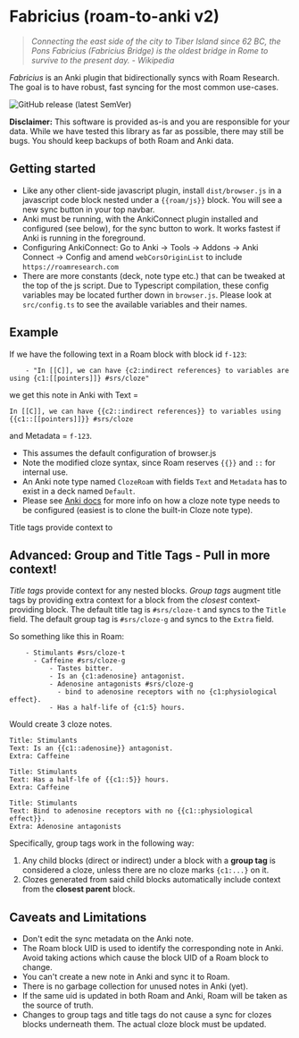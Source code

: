 # Fabricius (roam-to-anki v2)
> _Connecting the east side of the city to Tiber Island since 62 BC, the Pons Fabricius (Fabricius Bridge) is the oldest bridge in Rome to survive to the present day. - Wikipedia_

*Fabricius* is an Anki plugin that bidirectionally syncs with Roam Research. The goal is to have robust, fast syncing for the most common use-cases.

![GitHub release (latest SemVer)](https://img.shields.io/github/v/release/chronologos/Fabricius?sort=semver)

**Disclaimer:** This software is provided as-is and you are responsible for your data. While we have tested this library as far as possible, there may still be bugs. You should keep backups of both Roam and Anki data.

## Getting started
- Like any other client-side javascript plugin, install `dist/browser.js` in a javascript code block nested under a `{{roam/js}}` block. You will see a new sync button in your top navbar.
- Anki must be running, with the AnkiConnect plugin installed and configured (see below), for the sync button to work. It works fastest if Anki is running in the foreground.
- Configuring AnkiConnect: Go to Anki -> Tools -> Addons -> Anki Connect -> Config and amend `webCorsOriginList` to include `https://roamresearch.com`
- There are more constants (deck, note type etc.) that can be tweaked at the top of the js script. Due to Typescript compilation, these config variables may be located further down in `browser.js`. Please look at `src/config.ts` to see the available variables and their names.

## Example


If we have the following text in a Roam block with block id `f-123`:
```text
    - "In [[C]], we can have {c2:indirect references} to variables are using {c1:[[pointers]]} #srs/cloze"
```

we get this note in Anki with Text = 
```
In [[C]], we can have {{c2::indirect references}} to variables using {{c1::[[pointers]]}} #srs/cloze
```

and Metadata = `f-123`.

- This assumes the default configuration of browser.js
- Note the modified cloze syntax, since Roam reserves `{{}}` and `::` for internal use. 
- An Anki note type named `ClozeRoam` with fields `Text` and `Metadata` has to exist in a deck named `Default`.
- Please see [Anki docs](https://docs.ankiweb.net/templates/generation.html?highlight=cloze#cloze-templates) for more info on how a cloze note type needs to be configured (easiest is to clone the built-in Cloze note type).

Title tags provide context to 

## Advanced: Group and Title Tags - Pull in more context!

*Title tags* provide context for any nested blocks. *Group tags* augment title tags by providing extra context for a block from the *closest* context-providing block. The default title tag is `#srs/cloze-t` and syncs to the `Title` field. The default group tag is `#srs/cloze-g` and syncs to the `Extra` field.

So something like this in Roam:
```text
    - Stimulants #srs/cloze-t
      - Caffeine #srs/cloze-g
          - Tastes bitter.
          - Is an {c1:adenosine} antagonist.
          - Adenosine antagonists #srs/cloze-g
            - bind to adenosine receptors with no {c1:physiological effect}.
          - Has a half-life of {c1:5} hours.
```

Would create 3 cloze notes.

```
Title: Stimulants
Text: Is an {{c1::adenosine}} antagonist.
Extra: Caffeine
```

```
Title: Stimulants
Text: Has a half-lfe of {{c1::5}} hours.
Extra: Caffeine
```

```
Title: Stimulants
Text: Bind to adenosine receptors with no {{c1::physiological effect}}.
Extra: Adenosine antagonists
```

Specifically, group tags work in the following way:

1. Any child blocks (direct or indirect) under a block with a **group tag** is considered a cloze, unless there are no cloze marks `{c1:...}` on it.
2. Clozes generated from said child blocks automatically include context from the **closest parent** block.

## Caveats and Limitations
- Don't edit the sync metadata on the Anki note.
- The Roam block UID is used to identify the corresponding note in Anki. Avoid taking actions which cause the block UID of a Roam block to change.
- You can't create a new note in Anki and sync it to Roam.
- There is no garbage collection for unused notes in Anki (yet).
- If the same uid is updated in both Roam and Anki, Roam will be taken as the source of truth.
- Changes to group tags and title tags do not cause a sync for clozes blocks underneath them. The actual cloze block must be updated.


